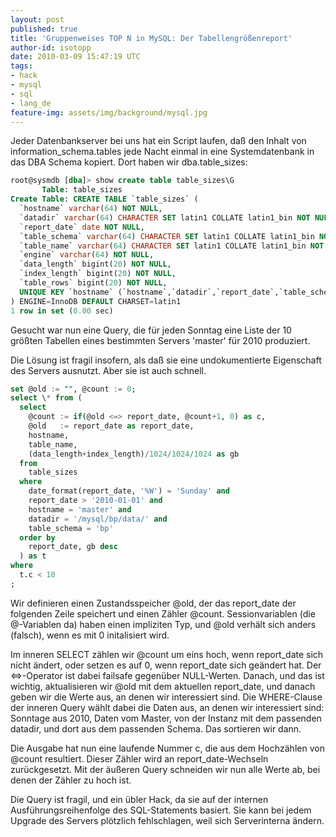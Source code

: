 ```yaml
---
layout: post
published: true
title: 'Gruppenweises TOP N in MySQL: Der Tabellengrößenreport'
author-id: isotopp
date: 2010-03-09 15:47:19 UTC
tags:
- hack
- mysql
- sql
- lang_de
feature-img: assets/img/background/mysql.jpg
---
```


Jeder Datenbankserver bei uns hat ein Script laufen, daß den Inhalt von
information_schema.tables jede Nacht einmal in eine Systemdatenbank in das
DBA Schema kopiert. Dort haben wir dba.table_sizes:

```sql
root@sysmdb [dba]> show create table table_sizes\G
       Table: table_sizes
Create Table: CREATE TABLE `table_sizes` (
  `hostname` varchar(64) NOT NULL,
  `datadir` varchar(64) CHARACTER SET latin1 COLLATE latin1_bin NOT NULL,
  `report_date` date NOT NULL,
  `table_schema` varchar(64) CHARACTER SET latin1 COLLATE latin1_bin NOT NULL,
  `table_name` varchar(64) CHARACTER SET latin1 COLLATE latin1_bin NOT NULL,
  `engine` varchar(64) NOT NULL,
  `data_length` bigint(20) NOT NULL,
  `index_length` bigint(20) NOT NULL,
  `table_rows` bigint(20) NOT NULL,
  UNIQUE KEY `hostname` (`hostname`,`datadir`,`report_date`,`table_schema`,`table_name`)
) ENGINE=InnoDB DEFAULT CHARSET=latin1
1 row in set (0.00 sec)
```

Gesucht war nun eine Query, die für jeden Sonntag eine Liste der 10 größten
Tabellen eines bestimmten Servers 'master' für 2010 produziert.

Die Lösung ist fragil insofern, als daß sie eine undokumentierte Eigenschaft
des Servers ausnutzt. Aber sie ist auch schnell.

```sql
set @old := "", @count := 0; 
select \* from (
  select 
    @count := if(@old <=> report_date, @count+1, 0) as c, 
    @old   := report_date as report_date,
    hostname, 
    table_name, 
    (data_length+index_length)/1024/1024/1024 as gb 
  from 
    table_sizes 
  where
    date_format(report_date, '%W') = 'Sunday' and 
    report_date > '2010-01-01' and
    hostname = 'master' and 
    datadir = '/mysql/bp/data/' and
    table_schema = 'bp' 
  order by 
    report_date, gb desc 
  ) as t 
where 
  t.c < 10
;
```

Wir definieren einen Zustandsspeicher @old, der das report_date der
folgenden Zeile speichert und einen Zähler @count. Sessionvariablen (die
@-Variablen da) haben einen impliziten Typ, und @old verhält sich anders
(falsch), wenn es mit 0 initalisiert wird.

Im inneren SELECT zählen wir @count um eins hoch, wenn report_date sich
nicht ändert, oder setzen es auf 0, wenn report_date sich geändert hat. Der
<=>-Operator ist dabei failsafe gegenüber NULL-Werten. Danach, und das ist
wichtig, aktualisieren wir @old mit dem aktuellen report_date, und danach
geben wir die Werte aus, an denen wir interessiert sind. Die WHERE-Clause
der inneren Query wählt dabei die Daten aus, an denen wir interessiert sind:
Sonntage aus 2010, Daten vom Master, von der Instanz mit dem passenden
datadir, und dort aus dem passenden Schema. Das sortieren wir dann.

Die Ausgabe hat nun eine laufende Nummer c, die aus dem Hochzählen von
@count resultiert. Dieser Zähler wird an report_date-Wechseln zurückgesetzt.
Mit der äußeren Query schneiden wir nun alle Werte ab, bei denen der Zähler
zu hoch ist.

Die Query ist fragil, und ein übler Hack, da sie auf der internen
Ausführungsreihenfolge des SQL-Statements basiert. Sie kann bei jedem
Upgrade des Servers plötzlich fehlschlagen, weil sich Serverinterna ändern.
